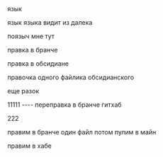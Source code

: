 
язык

язык языка видит из далека

поязыч мне тут 


правка в бранче

правка в обсидиане

правочка одного файлика обсидианского

еще разок

11111 ----
переправка в бранче гитхаб

222

правим в бранче один файл потом пулим в майн


правим в хабе
